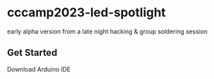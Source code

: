 # cccamp2023-led-spotlight

early alpha version from a late night hacking & group soldering session

## Get Started
Download Arduino IDE